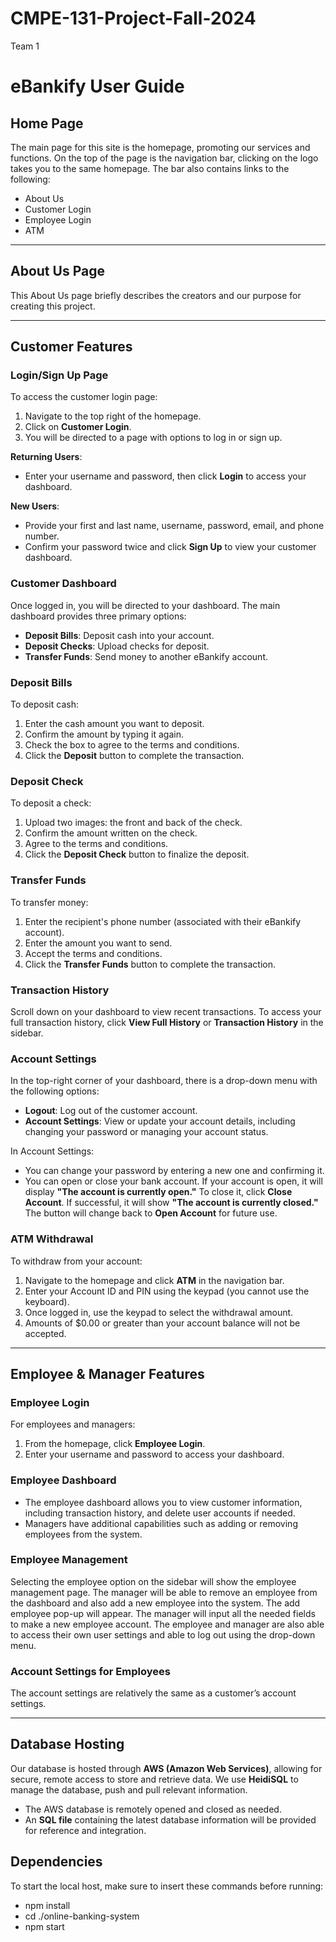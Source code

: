 # CMPE-131-Project-Fall-2024
Team 1
# eBankify User Guide

## Home Page
The main page for this site is the homepage, promoting our services and functions. On the top of the page is the navigation bar, clicking on the logo takes you to the same homepage. The bar also contains links to the following:
- About Us
- Customer Login
- Employee Login
- ATM

---

## About Us Page
This About Us page briefly describes the creators and our purpose for creating this project.

---

## Customer Features

### Login/Sign Up Page
To access the customer login page:
1. Navigate to the top right of the homepage.
2. Click on **Customer Login**.
3. You will be directed to a page with options to log in or sign up.

**Returning Users**: 
- Enter your username and password, then click **Login** to access your dashboard.

**New Users**: 
- Provide your first and last name, username, password, email, and phone number. 
- Confirm your password twice and click **Sign Up** to view your customer dashboard.

### Customer Dashboard
Once logged in, you will be directed to your dashboard. The main dashboard provides three primary options:
- **Deposit Bills**: Deposit cash into your account.
- **Deposit Checks**: Upload checks for deposit.
- **Transfer Funds**: Send money to another eBankify account.

### Deposit Bills
To deposit cash:
1. Enter the cash amount you want to deposit.
2. Confirm the amount by typing it again.
3. Check the box to agree to the terms and conditions.
4. Click the **Deposit** button to complete the transaction.

### Deposit Check
To deposit a check:
1. Upload two images: the front and back of the check.
2. Confirm the amount written on the check.
3. Agree to the terms and conditions.
4. Click the **Deposit Check** button to finalize the deposit.

### Transfer Funds
To transfer money:
1. Enter the recipient's phone number (associated with their eBankify account).
2. Enter the amount you want to send.
3. Accept the terms and conditions.
4. Click the **Transfer Funds** button to complete the transaction.

### Transaction History
Scroll down on your dashboard to view recent transactions. To access your full transaction history, click **View Full History** or **Transaction History** in the sidebar.

### Account Settings
In the top-right corner of your dashboard, there is a drop-down menu with the following options:
- **Logout**: Log out of the customer account.
- **Account Settings**: View or update your account details, including changing your password or managing your account status.

In Account Settings:
- You can change your password by entering a new one and confirming it.
- You can open or close your bank account. If your account is open, it will display **"The account is currently open."** To close it, click **Close Account**. If successful, it will show **"The account is currently closed."** The button will change back to **Open Account** for future use.

### ATM Withdrawal
To withdraw from your account:
1. Navigate to the homepage and click **ATM** in the navigation bar.
2. Enter your Account ID and PIN using the keypad (you cannot use the keyboard).
3. Once logged in, use the keypad to select the withdrawal amount.
4. Amounts of $0.00 or greater than your account balance will not be accepted.

---

## Employee & Manager Features

### Employee Login
For employees and managers:
1. From the homepage, click **Employee Login**.
2. Enter your username and password to access your dashboard.

### Employee Dashboard
- The employee dashboard allows you to view customer information, including transaction history, and delete user accounts if needed.
- Managers have additional capabilities such as adding or removing employees from the system.

### Employee Management
Selecting the employee option on the sidebar will show the employee management page. The manager will be able to remove an employee from the dashboard and also add a new employee into the system.
The add employee pop-up will appear. The manager will input all the needed fields to make a new employee account. The employee and manager are also able to access their own user settings and able to log out using the drop-down menu.

### Account Settings for Employees
The account settings are relatively the same as a customer’s account settings. 

---

## Database Hosting
Our database is hosted through **AWS (Amazon Web Services)**, allowing for secure, remote access to store and retrieve data. We use **HeidiSQL** to manage the database, push and pull relevant information.

- The AWS database is remotely opened and closed as needed.
- An **SQL file** containing the latest database information will be provided for reference and integration.

## Dependencies
To start the local host, make sure to insert these commands before running:
- npm install
- cd ./online-banking-system
- npm start

